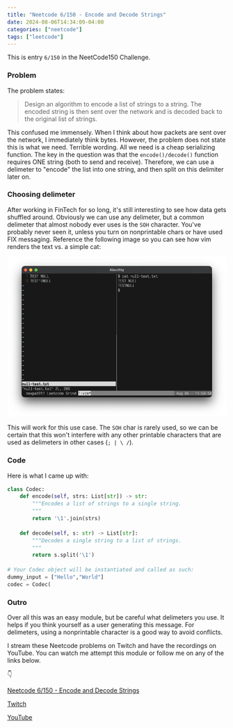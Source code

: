 ```yaml
---
title: "Neetcode 6/150 - Encode and Decode Strings"
date: 2024-08-06T14:34:09-04:00
categories: ["neetcode"]
tags: ["leetcode"]
---
```



This is entry `6/150` in the NeetCode150 Challenge.

### Problem

The problem states:

> Design an algorithm to encode a list of strings to a string. The encoded string is then sent over the network and is decoded back to the original list of strings.

This confused me immensely. When I think about how packets are sent over the network, I immediately think bytes. However, the problem does not state this is what we need. Terrible wording. All we need is a cheap serializing function. The key in the question was that the `encode()/decode()` function requires ONE string (both to send and receive). Therefore, we can use a delimeter to "encode" the list into one string, and then split on this delimiter later on.

### Choosing delimeter

After working in FinTech for so long, it's still interesting to see how data gets shuffled around. Obviously we can use any delimeter, but a common delimeter that almost nobody ever uses is the `SOH` character. You've probably never seen it, unless you turn on nonprintable chars or have used FIX messaging. Reference the following image so you can see how vim renders the text vs. a simple cat:

![No SOH](images/nulltest.webp)

This will work for this use case. The `SOH` char is rarely used, so we can be certain that this won't interfere with any other printable characters that are used as delimeters in other cases (`; | \ /`).

### Code

Here is what I came up with:

```python
class Codec:
    def encode(self, strs: List[str]) -> str:
        """Encodes a list of strings to a single string.
        """
        return '\1'.join(strs)

    def decode(self, s: str) -> List[str]:
        """Decodes a single string to a list of strings.
        """
        return s.split('\1')

# Your Codec object will be instantiated and called as such:
dummy_input = ["Hello","World"]
codec = Codec(
```

### Outro

Over all this was an easy module, but be careful what delimeters you use. It helps if you think yourself as a user generating this message. For delimeters, using a nonprintable character is a good way to avoid conflicts.

I stream these Neetcode problems on Twitch and have the recordings on YouTube. You can watch me attempt this module or follow me on any of the links below.

👇

[Neetcode 6/150 - Encode and Decode Strings](https://youtu.be/sMicHLOqvHY)

[Twitch](https://twitch.tv/Mexpat911)

[YouTube](https://www.youtube.com/@mexpat911)
